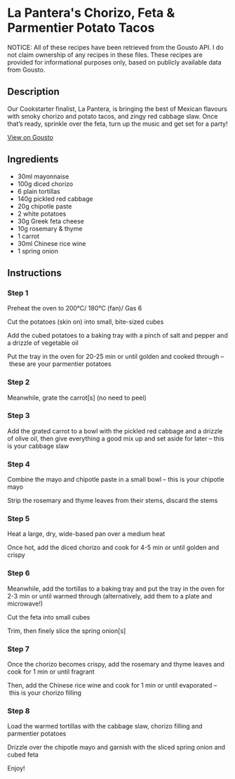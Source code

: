 # La Pantera's Chorizo, Feta & Parmentier Potato Tacos

NOTICE: All of these recipes have been retrieved from the Gousto API. I do not claim ownership of any recipes in these files. These recipes are provided for informational purposes only, based on publicly available data from Gousto.

## Description

Our Cookstarter finalist, La Pantera, is bringing the best of Mexican flavours with smoky chorizo and potato tacos, and zingy red cabbage slaw. Once that’s ready, sprinkle over the feta, turn up the music and get set for a party!

[View on Gousto](https://www.gousto.co.uk/recipes/cookbook/la-panteras-chorizo-feta-parmentier-potato-tacos)

## Ingredients

- 30ml mayonnaise
- 100g diced chorizo
- 6 plain tortillas
- 140g pickled red cabbage
- 20g chipotle paste
- 2 white potatoes
- 30g Greek feta cheese
- 10g rosemary & thyme 
- 1 carrot
- 30ml Chinese rice wine
- 1 spring onion

## Instructions


### Step 1

Preheat the oven to 200°C/ 180°C (fan)/ Gas 6

Cut the potatoes (skin on) into small, bite-sized cubes

Add the cubed potatoes to a baking tray with a pinch of salt and pepper and a drizzle of vegetable oil

Put the tray in the oven for 20-25 min or until golden and cooked through – these are your parmentier potatoes


### Step 2

Meanwhile, grate the carrot<span class="text-danger">[s]</span> (no need to peel)


### Step 3

Add the grated carrot to a bowl with the pickled red cabbage and a drizzle of olive oil, then give everything a good mix up and set aside for later – this is your cabbage slaw


### Step 4

Combine the mayo and chipotle paste in a small bowl – this is your chipotle mayo

Strip the rosemary and thyme leaves from their stems, discard the stems


### Step 5

Heat a large, dry, wide-based pan over a medium heat

Once hot, add the diced chorizo and cook for 4-5 min or until golden and crispy


### Step 6

Meanwhile, add the tortillas to a baking tray and put the tray in the oven for 2-3 min or until warmed through (alternatively, add them to a plate and microwave!)

Cut the feta into small cubes

Trim, then finely slice the spring onion<span class="text-danger">[s]</span>


### Step 7

Once the chorizo becomes crispy, add the rosemary and thyme leaves and cook for 1 min or until fragrant

Then, add the Chinese rice wine and cook for 1 min or until evaporated – this is your chorizo filling

### Step 8

Load the warmed tortillas with the cabbage slaw, chorizo filling and parmentier potatoes

Drizzle over the chipotle mayo and garnish with the sliced spring onion and cubed feta

Enjoy!

